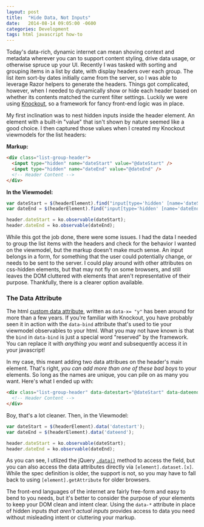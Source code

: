 ```yaml
---
layout: post
title:  "Hide Data, Not Inputs"
date:   2014-08-14 09:05:00 -0600
categories: Development
tags: html javascript how-to
---
```


Today's data-rich, dynamic internet can mean shoving context and metadata wherever you can to support content styling, drive data usage, or otherwise spruce up your UI. Recently I was tasked with sorting and grouping items in a list by date, with display headers over each group. The list item sort-by dates initially came from the server, so I was able to leverage Razor helpers to generate the headers. Things got complicated, however, when I needed to dynamically show or hide each header based on whether its contents matched the current filter settings. Luckily we were using [Knockout](http://knockoutjs.com/), so a framework for fancy front-end logic was in place.

My first inclination was to nest hidden inputs inside the header element. An element with a built-in "value" that isn't shown by nature seemed like a good choice. I then captured those values when I created my Knockout viewmodels for the list headers:
<!--more-->

**Markup:**
```html
<div class="list-group-header">
  <input type="hidden" name="dateStart" value="@dateStart" />
  <input type="hidden" name="dateEnd" value="@dateEnd" />
  <!-- Header Content -->
</div>
```
**In the Viewmodel:**
```javascript
var dateStart = $(headerElement).find("input[type='hidden' [name='dateStart']").val();
var dateEnd = $(headerElement).find("input[type='hidden' [name='dateEnd']").val();

header.dateStart = ko.observable(dateStart);
header.dateEnd = ko.observable(dateEnd);
```

While this got the job done, there were some issues. I had the data I needed to group the list items with the headers and check for the behavior I wanted on the viewmodel, but the markup doesn't make much sense. An input belongs in a form, for something that the user could potentially change, or needs to be sent to the server. I could play around with other attributes on css-hidden elements, but that may not fly on some browsers, and still leaves the DOM cluttered with elements that aren't representative of their purpose. Thankfully, there is a clearer option available.

### The Data Attribute

The html [custom data attribute](http://www.w3.org/html/wg/drafts/html/master/dom.html#embedding-custom-non-visible-data-with-the-data-*-attributes), written as `data-x= "y"` has been around for more than a few years. If you're familiar with Knockout, you have probably seen it in action with the `data-bind` attribute that's used to tie your viewmodel observables to your html. What you may not have known is that the `bind` in `data-bind` is just a special word "reserved" by the framework. You can replace it with _anything you want_ and subsequently access it in your javascript!

In my case, this meant adding two data attribues on the header's main element. That's right, _you can add more than one of these bad boys_ to your elements. So long as the names are unique, you can pile on as many you want. Here's what I ended up with:

```html
<div class="list-group-header" data-datestart="@dateStart" data-dateend="@dateEnd">
  <!-- Header Content -->
</div>
```
Boy, that's a lot cleaner. Then, in the Viewmodel:
```javascript
var dateStart = $(headerElement).data('datestart');
var dateEnd = $(headerElement).data('dateend');

header.dateStart = ko.observable(dateStart);
header.dateEnd = ko.observable(dateEnd);
```

As you can see, I utlized the jQuery [`.data()`](http://api.jquery.com/jQuery.data/) method to access the field, but you can also access the data attributes directly via `[element].dataset.[x]`. While the spec definition is older, the support is not, so you may have to fall back to using `[element].getAttribute` for older browsers.

The front-end languages of the internet are fairly free-form and easy to bend to you needs, but it's better to consider the purpose of your elements to keep your DOM clean and intent clear. Using the `data-*` attribute in place of hidden inputs _that aren't actual inputs_ provides access to data you need without misleading intent or cluttering your markup.
